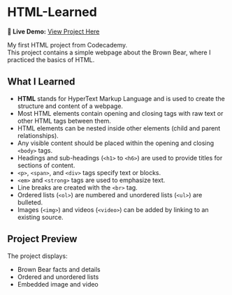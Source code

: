 # HTML-Learned

**🔗 Live Demo:** [View Project Here](https://jam7519.github.io/HTML-Learned/)

My first HTML project from Codecademy.  
This project contains a simple webpage about the Brown Bear, where I practiced the basics of HTML.


## What I Learned

- **HTML** stands for HyperText Markup Language and is used to create the structure and content of a webpage.
- Most HTML elements contain opening and closing tags with raw text or other HTML tags between them.
- HTML elements can be nested inside other elements (child and parent relationships).
- Any visible content should be placed within the opening and closing `<body>` tags.
- Headings and sub-headings (`<h1>` to `<h6>`) are used to provide titles for sections of content.
- `<p>`, `<span>`, and `<div>` tags specify text or blocks.
- `<em>` and `<strong>` tags are used to emphasize text.
- Line breaks are created with the `<br>` tag.
- Ordered lists (`<ol>`) are numbered and unordered lists (`<ul>`) are bulleted.
- Images (`<img>`) and videos (`<video>`) can be added by linking to an existing source.

## Project Preview

The project displays:
- Brown Bear facts and details
- Ordered and unordered lists
- Embedded image and video
